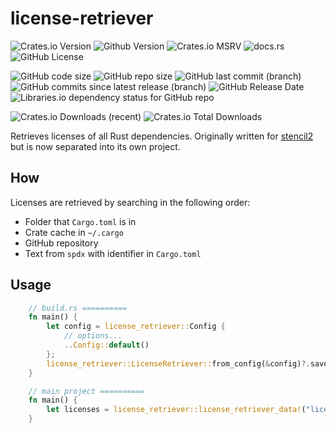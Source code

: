 # license-retriever

![Crates.io Version](https://img.shields.io/crates/v/license-retriever)
![Github Version](https://img.shields.io/github/v/release/MRT-Map/license-retriever)
![Crates.io MSRV](https://img.shields.io/crates/msrv/license-retriever)
![docs.rs](https://img.shields.io/docsrs/license-retriever)
![GitHub License](https://img.shields.io/github/license/MRT-Map/license-retriever)

![GitHub code size](https://img.shields.io/github/languages/code-size/MRT-Map/license-retriever)
![GitHub repo size](https://img.shields.io/github/repo-size/MRT-Map/license-retriever)
![GitHub last commit (branch)](https://img.shields.io/github/last-commit/mrt-map/license-retriever/main)
![GitHub commits since latest release (branch)](https://img.shields.io/github/commits-since/mrt-map/license-retriever/latest/main?include_prereleases)
![GitHub Release Date](https://img.shields.io/github/release-date/MRT-Map/license-retriever)
![Libraries.io dependency status for GitHub repo](https://img.shields.io/librariesio/github/MRT-Map/license-retriever)

![Crates.io Downloads (recent)](https://img.shields.io/crates/dr/license-retriever)
![Crates.io Total Downloads](https://img.shields.io/crates/d/license-retriever)

Retrieves licenses of all Rust dependencies. Originally written for [stencil2](https://github.com/MRT-Map/stencil2) but is now separated into its own project.

## How
Licenses are retrieved by searching in the following order:
* Folder that `Cargo.toml` is in
* Crate cache in `~/.cargo`
* GitHub repository
* Text from `spdx` with identifier in `Cargo.toml`

## Usage
```rust
    // build.rs ==========
    fn main() {
        let config = license_retriever::Config {
            // options...
            ..Config::default()
        };
        license_retriever::LicenseRetriever::from_config(&config)?.save_in_out_dir("licenses")?;
    }

    // main project ==========
    fn main() {
        let licenses = license_retriever::license_retriever_data!("licenses").unwrap(); // Vec<(Package, Vec<String>)>
    }
```